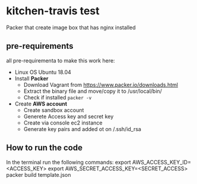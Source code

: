 
# kitchen-travis test
Packer that create image box that has nginx installed

## pre-requirements

all pre-requirementa to make this work here:
- Linux OS Ubuntu 18.04
- Install **Packer**
	- Download Vagrant from https://www.packer.io/downloads.html
	- Extract the binary file and move/copy it to /usr/local/bin/
	- Check if installed 
		``` packer -v ```
- Create **AWS account**
	- Create sandbox account
    - Generete Access key and secret key
    - Create via console ec2 instance
    - Generate key pairs and added ot on /.ssh/id_rsa


## How to run the code
In the terminal run the following commands:
	export AWS_ACCESS_KEY_ID=<ACCESS_KEY>
    export AWS_SECRET_ACCESS_KEY=<SECRET_ACCESS>
	packer build template.json